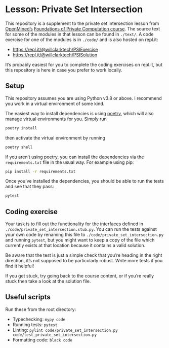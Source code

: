 # Lesson: Private Set Intersection

This repository is a supplement to the private set intersection lesson from [OpenMined’s](https://www.openmined.org/) [Foundations of Private Computation course](https://courses.openmined.org/courses/foundations-of-private-computation).
The source text for some of the modules in that lesson can be found in `./text/`. A code exercise for one of the modules is in `./code/` and is also hosted on repl.it:

-   https://repl.it/@willclarktech/PSIExercise
-   https://repl.it/@willclarktech/PSISolution

It’s probably easiest for you to complete the coding exercises on repl.it, but this repository is here in case you prefer to work locally.

## Setup

This repository assumes you are using Python v3.8 or above. I recommend you work in a virtual environment of some kind.

The easiest way to install dependencies is using [poetry](https://python-poetry.org/), which will also manage virtual environments for you. Simply run

```sh
poetry install
```

then activate the virtual environment by running

```sh
poetry shell
```

If you aren’t using poetry, you can install the dependencies via the `requirements.txt` file in the usual way. For example using pip:

```sh
pip install -r requirements.txt
```

Once you’ve installed the dependencies, you should be able to run the tests and see that they pass:

```sh
pytest
```

## Coding exercise

Your task is to fill out the functionality for the interfaces defined in `./code/private_set_intersection.stub.py`. You can run the tests against your own code by renaming this file to `./code/private_set_intersection.py` and running `pytest`, but you might want to keep a copy of the file which currently exists at that location because it contains a valid solution.

Be aware that the test is just a simple check that you’re heading in the right direction, it’s not supposed to be particularly robust. Write more tests if you find it helpful!

If you get stuck, try going back to the course content, or if you’re really stuck then take a look at the solution file.

## Useful scripts

Run these from the root directory:

-   Typechecking: `mypy code`
-   Running tests: `pytest`
-   Linting: `pylint code/private_set_intersection.py code/test_private_set_intersection.py`
-   Formatting code: `black code`
